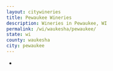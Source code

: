 ```yaml
---
layout: citywineries
title: Pewaukee Wineries
description: Wineries in Pewaukee, WI
permalink: /wi/waukesha/pewaukee/
state: wi
county: waukesha
city: pewaukee
---
```

-
